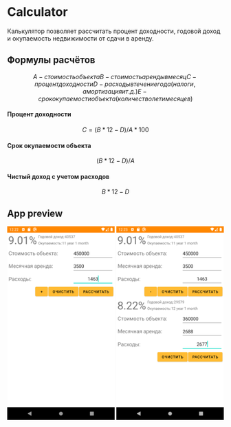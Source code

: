 # Calculator
Калькулятор позволяет рассчитать процент доходности, годовой доход и окупаемость недвижимости от сдачи в аренду.

## Формулы расчётов
```math
A - стоимость объекта
B - стоимость аренды в месяц
C - процент доходности
D - расходы в течение года(налоги, амортизация и т. д.)
E - срок окупаемости объекта (количество лет и месяцев)
```


#### Процент доходности
```math
C = (B*12-D)/A*100 
```

#### Срок окупаемости объекта
```math
(B*12-D)/A
```

#### Чистый доход с учетом расходов
```math
B*12-D
```

## App preview
<p float="left">
<img src="https://github.com/AntonAlekseevich93/Calculator/blob/master/app/src/main/res/preview/Screenshot1.png" width="250" height="450">
<img src="https://github.com/AntonAlekseevich93/Calculator/blob/master/app/src/main/res/preview/Screenshot2.png" width="250" height="450">
  </p>